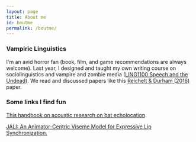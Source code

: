 ```yaml
---
layout: page
title: About me
id: boutme
permalink: /boutme/
---
```


### Vampiric Linguistics 

I'm an avid horror fan (book, film, and game recommendations are always welcome). Last year, I designed and taught my own writing course on sociolinguistics and vampire and zombie media (<a target="_blank" rel="noopener" href="https://fws.arts.cornell.edu/brochures/2024FA_Brochure.pdf">LING1100 Speech and the Undead</a>). We read and discussed papers like this <a target="_blank" rel="noopener" href="https://journals.sagepub.com/doi/10.1177/0075424216669747">Reichelt & Durham (2016)</a> paper.

### Some links I find fun 
<a target="_blank" rel="noopener" href="https://batcon.org/wp-content/uploads/2020/09/Bat_Echolocation_Research_2nd_Ed_20200918.pdf">This handbook on acoustic research on bat echolocation</a>. <br>

<a target="_blank" rel="noopener" href="https://www.dgp.toronto.edu/~elf/JALISIG16.pdf ">JALI: An Animator-Centric Viseme Model for Expressive Lip Synchronization.




